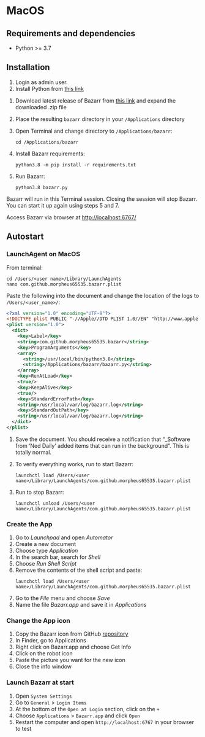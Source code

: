 # MacOS

## Requirements and dependencies

- Python >= 3.7

[comment]: <> (Is this up to date? Is true for Python > 3.8?)

## Installation

1. Login as admin user.
1. Install Python from [this link](https://www.python.org/ftp/python/3.8.6/python-3.8.6-macosx10.9.pkg)

[comment]: <> (Does Python have to be this specific version or is this outdated?)

1. Download latest release of Bazarr from [this link](https://github.com/morpheus65535/bazarr/releases/latest/download/bazarr.zip) and expand the downloaded .zip file
1. Place the resulting `bazarr` directory in your `/Applications` directory
1. Open Terminal and change directory to `/Applications/bazarr`:

   ```shell
   cd /Applications/bazarr
   ```

1. Install Bazarr requirements:

   ```shell
   python3.8 -m pip install -r requirements.txt
   ```

1. Run Bazarr:

   ```shell
   python3.8 bazarr.py
   ```

Bazarr will run in this Terminal session. Closing the session will stop Bazarr. You can start it up again using steps 5 and 7.

Access Bazarr via browser at [http://localhost:6767/](http://localhost:6767/)

## Autostart

### LaunchAgent on MacOS

From terminal:

```shell
cd /Users/<user name>/Library/LaunchAgents
nano com.github.morpheus65535.bazarr.plist
```

Paste the following into the document and change the location of the logs to `/Users/<user_name>/`:

```xml
<?xml version="1.0" encoding="UTF-8"?>
<!DOCTYPE plist PUBLIC "-//Apple//DTD PLIST 1.0//EN" "http://www.apple.com/DTDs/PropertyList-1.0.dtd">
<plist version="1.0">
  <dict>
    <key>Label</key>
    <string>com.github.morpheus65535.bazarr</string>
    <key>ProgramArguments</key>
    <array>
      <string>/usr/local/bin/python3.8</string>
      <string>/Applications/bazarr/bazarr.py</string>
    </array>
    <key>RunAtLoad</key>
    <true/>
    <key>KeepAlive</key>
    <true/>
    <key>StandardErrorPath</key>
    <string>/usr/local/var/log/bazarr.log</string>
    <key>StandardOutPath</key>
    <string>/usr/local/var/log/bazarr.log</string>
  </dict>
</plist>
```

1. Save the document. You should receive a notification that “\_Software from ‘Ned Daily’ added items that can run in the background”. This is totally normal.

2. To verify everything works, run to start Bazarr:

   ```shell
   launchctl load /Users/<user name>/Library/LaunchAgents/com.github.morpheus65535.bazarr.plist
   ```

3. Run to stop Bazarr:
   ```shell
   launchctl unload /Users/<user name>/Library/LaunchAgents/com.github.morpheus65535.bazarr.plist
   ```

### Create the App

1. Go to _Launchpad_ and open _Automator_
1. Create a new document
1. Choose type _Application_
1. In the search bar, search for _Shell_
1. Choose _Run Shell Script_
1. Remove the contents of the shell script and paste:
   ```shell
   launchctl load /Users/<user name>/Library/LaunchAgents/com.github.morpheus65535.bazarr.plist
   ```
1. Go to the _File_ menu and choose _Save_
1. Name the file _Bazarr.app_ and save it in _Applications_

### Change the App icon

1. Copy the Bazarr icon from GitHub [repository](https://raw.githubusercontent.com/morpheus65535/bazarr/master/frontend/public/images/logo128.png)
1. In Finder, go to Applications
1. Right click on Bazarr.app and choose Get Info
1. Click on the robot icon
1. Paste the picture you want for the new icon
1. Close the info window

### Launch Bazarr at start

1. Open `System Settings`
1. Go to `General` > `Login Items`
1. At the bottom of the `Open at Login` section, click on the `+`
1. Choose `Applications` > `Bazarr.app` and click `Open`
1. Restart the computer and open `http://localhost:6767` in your browser to test
